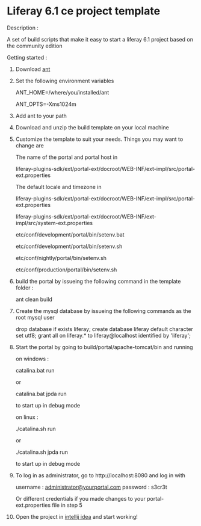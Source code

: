 Liferay 6.1 ce project template
===============================

Description :

A set of build scripts that make it easy to start a liferay 6.1 project based on the community edition

Getting started :

1. Download [ant](http://ant.apache.org/bindownload.cgi)

2. Set the following environment variables
  
   ANT_HOME=/where/you/installed/ant
   
   ANT_OPTS=-Xms1024m
   
3. Add ant to your path

4. Download and unzip the build template on your local machine

5. Customize the template to suit your needs. Things you may want to change are

   The name of the portal and portal host in

   liferay-plugins-sdk/ext/portal-ext/docroot/WEB-INF/ext-impl/src/portal-ext.properties

   The default locale and timezone in 

   liferay-plugins-sdk/ext/portal-ext/docroot/WEB-INF/ext-impl/src/portal-ext.properties

   liferay-plugins-sdk/ext/portal-ext/docroot/WEB-INF/ext-impl/src/system-ext.properties

   etc/conf/development/portal/bin/setenv.bat

   etc/conf/development/portal/bin/setenv.sh

   etc/conf/nightly/portal/bin/setenv.sh

   etc/conf/production/portal/bin/setenv.sh

6. build the portal by issueing the following command in the template folder :

   ant clean build

7. Create the mysql database by issueing the following commands as the root mysql user

    drop database if exists liferay;
    create database liferay default character set utf8;
    grant all on liferay.* to liferay@localhost identified by 'liferay';

8. Start the portal by going to build/portal/apache-tomcat/bin and running

   on windows :

      catalina.bat run

      or 

      catalina.bat jpda run 

      to start up in debug mode
    
   on linux :

      ./catalina.sh run

      or
    
      ./catalina.sh jpda run
    
   to start up in debug mode

9. To log in as administrator, go to http://localhost:8080 and log in with 

   username : administrator@yourportal.com
   password : s3cr3t

   Or different credentials if you made changes to your portal-ext.properties file in step 5

10. Open the project in [intellij idea](http://www.jetbrains.com/idea/) and start working!


